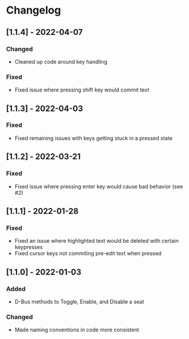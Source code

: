 # Changelog

## [1.1.4] - 2022-04-07
### Changed
- Cleaned up code around key handling

### Fixed
- Fixed issue where pressing shift key would commit text

## [1.1.3] - 2022-04-03
### Fixed
- Fixed remaining issues with keys getting stuck in a pressed state

## [1.1.2] - 2022-03-21
### Fixed
- Fixed issue where pressing enter key would cause bad behavior (see #2)

## [1.1.1] - 2022-01-28
### Fixed
- Fixed an issue where highlighted text would be deleted with certain keypresses
- Fixed cursor keys not commiting pre-edit text when pressed

## [1.1.0] - 2022-01-03
### Added
- D-Bus methods to Toggle, Enable, and Disable a seat

### Changed
- Made naming conventions in code more consistent

